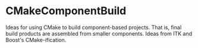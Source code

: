 CMakeComponentBuild
===================
Ideas for using CMake to build component-based projects. That is,
final build products are assembled from smaller components. Ideas
from ITK and Boost's CMake-ification.


